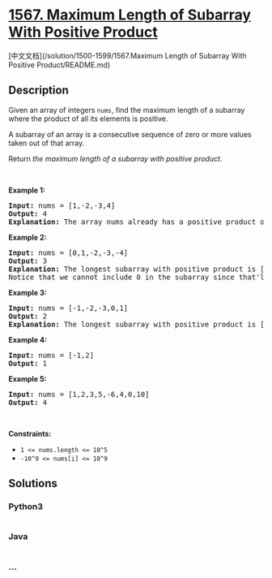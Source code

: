 # [1567. Maximum Length of Subarray With Positive Product](https://leetcode.com/problems/maximum-length-of-subarray-with-positive-product)

[中文文档](/solution/1500-1599/1567.Maximum Length of Subarray With Positive Product/README.md)

## Description

<p>Given an array of integers&nbsp;<code>nums</code>, find&nbsp;the maximum length of a subarray where the product of all its elements is positive.</p>

<p>A subarray of an array is a consecutive sequence of zero or more values taken out of that array.</p>

<p>Return&nbsp;<em>the maximum length of a subarray with positive product</em>.</p>

<p>&nbsp;</p>
<p><strong>Example 1:</strong></p>

<pre>
<strong>Input:</strong> nums = [1,-2,-3,4]
<strong>Output:</strong> 4
<strong>Explanation: </strong>The array nums already has a positive product of 24.
</pre>

<p><strong>Example 2:</strong></p>

<pre>
<strong>Input:</strong> nums = [0,1,-2,-3,-4]
<strong>Output:</strong> 3
<strong>Explanation: </strong>The longest subarray with positive product is [1,-2,-3] which has a product of 6.
Notice that we cannot include 0 in the subarray since that&#39;ll make the product 0 which is not positive.</pre>

<p><strong>Example 3:</strong></p>

<pre>
<strong>Input:</strong> nums = [-1,-2,-3,0,1]
<strong>Output:</strong> 2
<strong>Explanation: </strong>The longest subarray with positive product is [-1,-2] or [-2,-3].
</pre>

<p><strong>Example 4:</strong></p>

<pre>
<strong>Input:</strong> nums = [-1,2]
<strong>Output:</strong> 1
</pre>

<p><strong>Example 5:</strong></p>

<pre>
<strong>Input:</strong> nums = [1,2,3,5,-6,4,0,10]
<strong>Output:</strong> 4
</pre>

<p>&nbsp;</p>
<p><strong>Constraints:</strong></p>

<ul>
	<li><code>1 &lt;= nums.length &lt;= 10^5</code></li>
	<li><code>-10^9 &lt;= nums[i]&nbsp;&lt;= 10^9</code></li>
</ul>


## Solutions



<!-- tabs:start -->

### **Python3**


```python

```

### **Java**


```java

```

### **...**
```

```

<!-- tabs:end -->